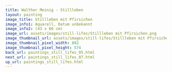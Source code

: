 ```yaml
---
title: Walther Meinig - Stillleben
layout: painting
image_title: Stillleben mit Pfirsichen
image_info1: Aquarell, Datum unbekannt
image_info2: (43 x 66 cm)
image_url: assets/images/still-lifes/Stillleben mit Pfirsichen.png
image_thumbnail_url: assets/images/still-lifes/Stillleben mit Pfirsichen-klein.png
image_thumbnail_pixel_width: 892
image_thumbnail_pixel_height: 574
back_url: paintings_still_lifes_05.html
next_url: paintings_still_lifes_07.html
up_url: paintings_still_lifes.html
---
```

